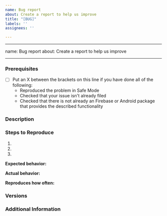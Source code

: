 ```yaml
---
name: Bug report
about: Create a report to help us improve
title: "[BUG]"
labels: ''
assignees: ''

---
```


---
name: Bug report
about: Create a report to help us improve

---

<!--

Have you read our Code of Conduct? By filing an Issue, you are expected to comply with it, including treating everyone with respect: https://github.com/Rishit-dagli/Face-Recognition_Flutter/blob/master/code_of_conduct.md

-->

### Prerequisites

* [ ] Put an X between the brackets on this line if you have done all of the following:
    * Reproduced the problem in Safe Mode
    * Checked that your issue isn't already filed
    * Checked that there is not already an Firebase or Android package that provides the described functionality

### Description

<!-- Description of the issue -->

### Steps to Reproduce

1. <!-- First Step -->
2. <!-- Second Step -->
3. <!-- and so on… -->

**Expected behavior:**

<!-- What you expect to happen -->

**Actual behavior:**

<!-- What actually happens -->

**Reproduces how often:**

<!-- What percentage of the time does it reproduce? -->

### Versions

<!-- You can get this information from copy and pasting the output of `gradle -v` and  from the command line. Also, please include the OS and what version of the OS you're running. -->

### Additional Information

<!-- Any additional information, configuration or data that might be necessary to reproduce the issue. -->
